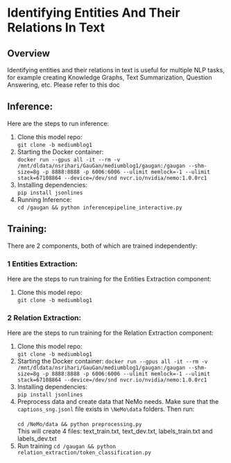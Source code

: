 # Identifying Entities And Their Relations In Text

## Overview
Identifying entities and their relations in text is useful for multiple NLP tasks, for example creating Knowledge Graphs, Text Summarization, Question Answering, etc. 
Please refer to this doc  

## Inference:
Here are the steps to run inference:
1. Clone this model repo:  
``git clone -b mediumblog1 ``
2. Starting the Docker container:  
``docker run --gpus all -it --rm -v /mnt/dldata/nsrihari/GauGan/mediumblog1/gaugan:/gaugan --shm-size=8g -p 8888:8888 -p 6006:6006 --ulimit memlock=-1 --ulimit stack=67108864 --device=/dev/snd nvcr.io/nvidia/nemo:1.0.0rc1``
3. Installing dependencies:  
``pip install jsonlines``
4. Running Inference:  
``cd /gaugan && python inferencepipeline_interactive.py ``

## Training:
There are 2 components, both of which are trained independently:  

### 1 Entities Extraction:
Here are the steps to run training for the Entities Extraction component:
1. Clone this model repo:  
``git clone -b mediumblog1 ``
  
### 2 Relation Extraction:
Here are the steps to run training for the Relation Extraction component:
1. Clone this model repo:  
``git clone -b mediumblog1 ``
2. Starting the Docker container: 
``docker run --gpus all -it --rm -v /mnt/dldata/nsrihari/GauGan/mediumblog1/gaugan:/gaugan --shm-size=8g -p 8888:8888 -p 6006:6006 --ulimit memlock=-1 --ulimit stack=67108864 --device=/dev/snd nvcr.io/nvidia/nemo:1.0.0rc1``
3. Installing dependencies:  
``pip install jsonlines``
4. Preprocess data and create data that NeMo needs. 
Make sure that the ``captions_sng.jsonl`` file exists in ``\NeMo\data`` folders. Then run: <br>  
``cd /NeMo/data && python preprocessing.py``  <br>
This will create 4 files: text_train.txt, text_dev.txt, labels_train.txt and labels_dev.txt 
5. Run training
``cd /gaugan && python relation_extraction/token_classification.py ``